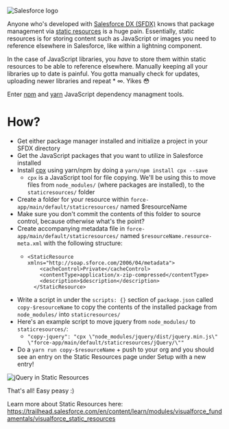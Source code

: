 ![Salesforce logo](~posts/managing_sfdx_static_resources_via_npm_or_yarn/sflogo.png)

Anyone who's developed with [Salesforce DX (SFDX)](https://developer.salesforce.com/platform/dx) knows that package management via [static resources](https://developer.salesforce.com/docs/atlas.en-us.pages.meta/pages/pages_resources.htm) is a huge pain. Essentially, static resources is for storing content such as JavaScript or images you need to reference elsewhere in Salesforce, like within a lightning component. 

In the case of JavaScript libraries, you *have* to store them within static resources to be able to reference elsewhere. Manually keeping all your libraries up to date is painful. You gotta manually check for updates, uploading newer libraries and repeat * ∞. Yikes 😳

Enter [npm](https://www.npmjs.com/) and [yarn](https://yarnpkg.com/en/) JavaScript dependency managment tools. 

# How?
- Get either package manager installed and initialize a project in your SFDX directory 
- Get the JavaScript packages that you want to utilize in Salesforce installed
- Install [cpx](https://github.com/mysticatea/cpx) using yarn/npm by doing a `yarn/npm install cpx --save` 
  - `cpx` is a JavaScript tool for file copying. We'll be using this to move files from `node_modules/` (where packages are installed), to the `staticresources/` folder
- Create a folder for your resource within `force-app/main/default/staticresources/` named $resourceName
 - Make sure you don't commit the contents of this folder to source control, because otherwise what's the point?
- Create accompanying metadata file in `force-app/main/default/staticresources/` named `$resourceName.resource-meta.xml` with the following structure:
  - ```
    <StaticResource xmlns="http://soap.sforce.com/2006/04/metadata">
        <cacheControl>Private</cacheControl>
        <contentType>application/x-zip-compressed</contentType>
        <description>$description</description>
      </StaticResource>
      ```
- Write a script in under the `scripts: {}` section of `package.json` called `copy-$resourceName` to copy the contents of the installed package from `node_modules/` into `staticresources/`
 - Here's an example script to move jquery from `node_modules/` to `staticresources/`: 
   - `"copy-jquery": "cpx \"node_modules/jquery/dist/jquery.min.js\" \"force-app/main/default/staticresources/jQuery/\""`
- Do a `yarn run copy-$resourceName` + push to your org and you should see an entry on the Static Resources page under Setup with a new entry! 

![jQuery in Static Resources](~posts/managing_sfdx_static_resources_via_npm_or_yarn/jquery.png)

That's all! Easy peasy :)


Learn more about Static Resources here: https://trailhead.salesforce.com/en/content/learn/modules/visualforce_fundamentals/visualforce_static_resources